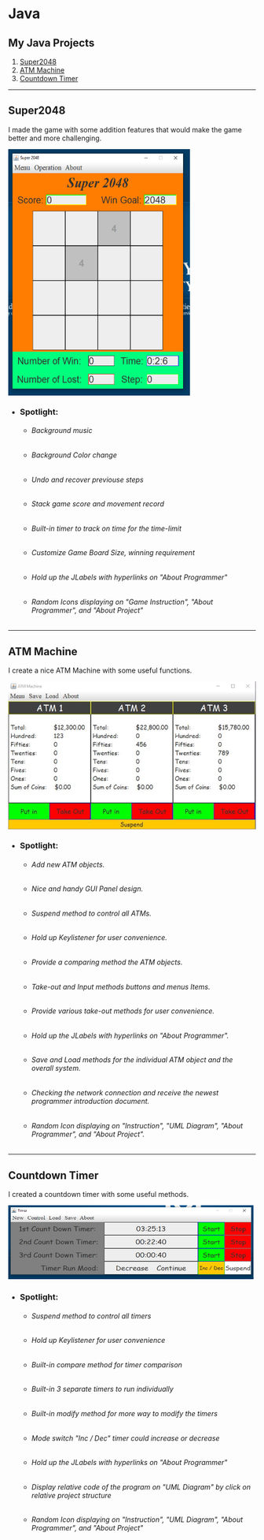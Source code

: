# Java
## My Java Projects
1. [Super2048](#super2048)
2. [ATM Machine](#atm-machine)
3. [Countdown Timer](#countdown-timer) 
---

## Super2048
I made the game with some addition features that would make the game better and more challenging.

<img align="center" width="370" height="500" src="https://github.com/RunquanYe/Java/blob/master/img/204801.PNG"/>

+ ### Spotlight:
    - ###### Background music
    - ###### Background Color change
    - ###### Undo and recover previouse steps
    - ###### Stack game score and movement record
    - ###### Built-in timer to track on time for the time-limit
    - ###### Customize Game Board Size, winning requirement
    - ###### Hold up the JLabels with hyperlinks on "About Programmer"
    - ###### Random Icons displaying on "Game Instruction", "About Programmer", and "About Project" 
---

## ATM Machine
I create a nice ATM Machine with some useful functions.

<img align="center" width="600" height="300" src="https://github.com/RunquanYe/Java/blob/master/img/ATM_Machine.PNG"/>

+ ### Spotlight:
    - ###### Add new ATM objects.
    - ###### Nice and handy GUI Panel design.
    - ###### Suspend method to control all ATMs.
    - ###### Hold up Keylistener for user convenience.
    - ###### Provide a comparing method the ATM objects.
    - ###### Take-out and Input methods buttons and menus Items.	
    - ###### Provide various take-out methods for user convenience.       
    - ###### Hold up the JLabels with hyperlinks on "About Programmer".
    - ###### Save and Load methods for the individual ATM object and the overall system.
    - ###### Checking the network connection and receive the newest programmer introduction document.
    - ###### Random Icon displaying on "Instruction", "UML Diagram", "About Programmer", and "About Project".
---

## Countdown Timer
I created a countdown timer with some useful methods.

<img width="500" height="150" src="https://github.com/RunquanYe/Java/blob/master/img/c01.PNG"/>

+ ### Spotlight:
    - ###### Suspend method to control all timers
    - ###### Hold up Keylistener for user convenience
    - ###### Built-in compare method for timer comparison
    - ###### Built-in 3 separate timers to run individually
    - ###### Built-in modify method for more way to modify the timers 
    - ###### Mode switch "Inc / Dec" timer could increase or decrease
    - ###### Hold up the JLabels with hyperlinks on "About Programmer"
    - ###### Display relative code of the program on "UML Diagram" by click on relative project structure
    - ###### Random Icon displaying on "Instruction", "UML Diagram", "About Programmer", and "About Project"

